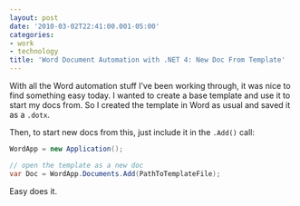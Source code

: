 ```yaml
---
layout: post
date: '2010-03-02T22:41:00.001-05:00'
categories:
- work
- technology
title: 'Word Document Automation with .NET 4: New Doc From Template'
---
```


With all the Word automation stuff I’ve been working through, it was nice to find something easy today. I wanted to create a base template and use it to start my docs from. So I created the template in Word as usual and saved it as a `.dotx`. 

Then, to start new docs from this, just include it in the `.Add()` call:  

```cs
WordApp = new Application();

// open the template as a new doc
var Doc = WordApp.Documents.Add(PathToTemplateFile);
```
 
Easy does it.
